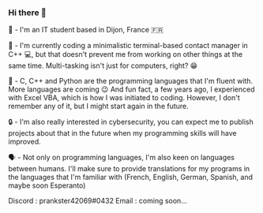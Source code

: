 ### Hi there 👋

🧑 - I'm an IT student based in Dijon, France 🇫🇷

🔨 - I'm currently coding a minimalistic terminal-based contact manager in C++ 💻, but that doesn't prevent me from working on other things at the same time. Multi-tasking isn't just for computers, right? 😁

💾 - C, C++ and Python are the programming languages that I'm fluent with. More languages are coming 😉
And fun fact, a few years ago, I experienced with Excel VBA, which is how I was initiated to coding. However, I don't remember any of it, but I might start again in the future.

🔒 - I'm also really interested in cybersecurity, you can expect me to publish projects about that in the future when my programming skills will have improved.

🗣️ - Not only on programming languages, I'm also keen on languages between humans. I'll make sure to provide translations for my programs in the languages that I'm familiar with (French, English, German, Spanish, and maybe soon Esperanto)

Discord : prankster42069#0432
Email : coming soon...

<!--
**prankster42069/prankster42069** is a ✨ _special_ ✨ repository because its `README.md` (this file) appears on your GitHub profile.

Here are some ideas to get you started:

- 🔭 I’m currently working on ...
- 🌱 I’m currently learning ...
- 👯 I’m looking to collaborate on ...
- 🤔 I’m looking for help with ...
- 💬 Ask me about ...
- 📫 How to reach me: ...
- 😄 Pronouns: ...
- ⚡ Fun fact: ...
-->
